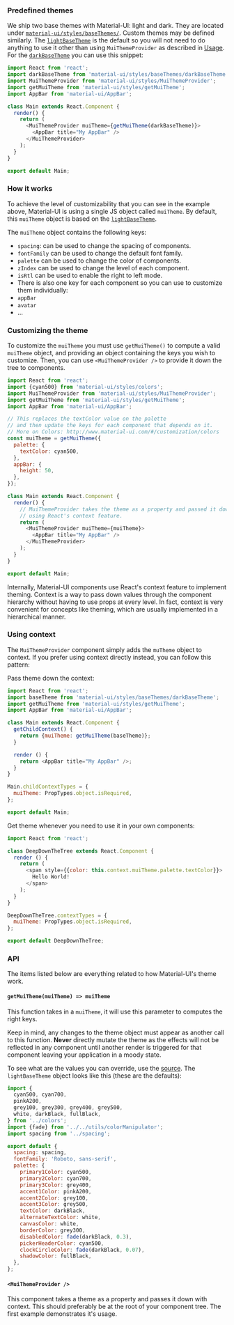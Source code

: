 
### Predefined themes

We ship two base themes with Material-UI: light and dark. They are located
under [`material-ui/styles/baseThemes/`](https://github.com/callemall/material-ui/blob/master/src/styles/baseThemes/).
Custom themes may be defined similarly.
The [`lightBaseTheme`](https://github.com/callemall/material-ui/blob/master/src/styles/baseThemes/lightBaseTheme.js)
is the default so you will not need to do anything to use it other than using `MuiThemeProvider` as described in [Usage](/#/get-started/usage).
For the [`darkBaseTheme`](https://github.com/callemall/material-ui/blob/master/src/styles/baseThemes/darkBaseTheme.js) you can use this snippet:

```js
import React from 'react';
import darkBaseTheme from 'material-ui/styles/baseThemes/darkBaseTheme';
import MuiThemeProvider from 'material-ui/styles/MuiThemeProvider';
import getMuiTheme from 'material-ui/styles/getMuiTheme';
import AppBar from 'material-ui/AppBar';

class Main extends React.Component {
  render() {
    return (
      <MuiThemeProvider muiTheme={getMuiTheme(darkBaseTheme)}>
        <AppBar title="My AppBar" />
      </MuiThemeProvider>
    );
  }
}

export default Main;
```

### How it works

To achieve the level of customizability that you can see in the example above,
Material-UI is using a single JS object called `muiTheme`.
By default, this `muiTheme` object is based on the
[`lightBaseTheme`](https://github.com/callemall/material-ui/blob/master/src/styles/baseThemes/lightBaseTheme.js).

The `muiTheme` object contains the following keys:
 - `spacing`: can be used to change the spacing of components.
 - `fontFamily` can be used to change the default font family.
 - `palette` can be used to change the color of components.
 - `zIndex` can be used to change the level of each component.
 - `isRtl` can be used to enable the right to left mode.
 - There is also one key for each component so you can use to customize them individually:
  - `appBar`
  - `avatar`
  - ...

### Customizing the theme

To customize the `muiTheme` you must use `getMuiTheme()` to compute a valid `muiTheme` object,
and providing an object containing the keys you wish to customize.
Then, you can use `<MuiThemeProvider />` to provide it down the tree to components.

```js
import React from 'react';
import {cyan500} from 'material-ui/styles/colors';
import MuiThemeProvider from 'material-ui/styles/MuiThemeProvider';
import getMuiTheme from 'material-ui/styles/getMuiTheme';
import AppBar from 'material-ui/AppBar';

// This replaces the textColor value on the palette
// and then update the keys for each component that depends on it.
// More on Colors: http://www.material-ui.com/#/customization/colors
const muiTheme = getMuiTheme({
  palette: {
    textColor: cyan500,
  },
  appBar: {
    height: 50,
  },
});

class Main extends React.Component {
  render() {
    // MuiThemeProvider takes the theme as a property and passed it down the hierarchy
    // using React's context feature.
    return (
      <MuiThemeProvider muiTheme={muiTheme}>
        <AppBar title="My AppBar" />
      </MuiThemeProvider>
    );
  }
}

export default Main;
```

Internally, Material-UI components use React's context feature to implement theming.
Context is a way to pass down values through the component hierarchy without having
to use props at every level.
In fact, context is very convenient for concepts like theming, which are usually
implemented in a hierarchical manner.

### Using context

The `MuiThemeProvider` component simply adds the `muTheme` object to context.
If you prefer using context directly instead, you can follow this pattern:

Pass theme down the context:

```js
import React from 'react';
import baseTheme from 'material-ui/styles/baseThemes/darkBaseTheme';
import getMuiTheme from 'material-ui/styles/getMuiTheme';
import AppBar from 'material-ui/AppBar';

class Main extends React.Component {
  getChildContext() {
    return {muiTheme: getMuiTheme(baseTheme)};
  }

  render () {
    return <AppBar title="My AppBar" />;
  }
}

Main.childContextTypes = {
  muiTheme: PropTypes.object.isRequired,
};

export default Main;
```

Get theme whenever you need to use it in your own components:

```js
import React from 'react';

class DeepDownTheTree extends React.Component {
  render () {
    return (
      <span style={{color: this.context.muiTheme.palette.textColor}}>
        Hello World!
      </span>
    );
  }
}

DeepDownTheTree.contextTypes = {
  muiTheme: PropTypes.object.isRequired,
};

export default DeepDownTheTree;
```

### API

The items listed below are everything related to how Material-UI's theme work.

#### `getMuiTheme(muiTheme) => muiTheme`

This function takes in a `muiTheme`, it will use this parameter to computes the right keys.

Keep in mind, any changes to the theme object must appear as another call
to this function.
**Never** directly mutate the theme as the effects will not be reflected in any component
until another render is triggered for that component leaving your application
in a moody state.

To see what are the values you can override, use the
[source](https://github.com/callemall/material-ui/blob/master/src/styles/getMuiTheme.js).
The `lightBaseTheme` object looks like this (these are the defaults):

```js
import {
  cyan500, cyan700,
  pinkA200,
  grey100, grey300, grey400, grey500,
  white, darkBlack, fullBlack,
} from '../colors';
import {fade} from '../../utils/colorManipulator';
import spacing from '../spacing';

export default {
  spacing: spacing,
  fontFamily: 'Roboto, sans-serif',
  palette: {
    primary1Color: cyan500,
    primary2Color: cyan700,
    primary3Color: grey400,
    accent1Color: pinkA200,
    accent2Color: grey100,
    accent3Color: grey500,
    textColor: darkBlack,
    alternateTextColor: white,
    canvasColor: white,
    borderColor: grey300,
    disabledColor: fade(darkBlack, 0.3),
    pickerHeaderColor: cyan500,
    clockCircleColor: fade(darkBlack, 0.07),
    shadowColor: fullBlack,
  },
};
```

#### `<MuiThemeProvider />`

This component takes a theme as a property and passes it down with context.
This should preferably be at the root of your component tree. The first
example demonstrates it's usage.
